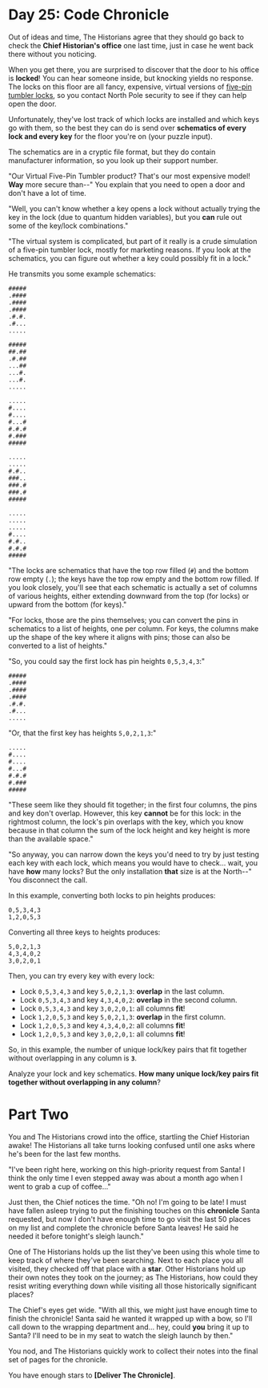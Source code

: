 #  Day 25: Code Chronicle

Out of ideas and time, The Historians agree that they should go back to check the **Chief Historian's office** one last 
time, just in case he went back there without you noticing.

When you get there, you are surprised to discover that the door to his office is **locked**! You can hear someone inside, 
but knocking yields no response. The locks on this floor are all fancy, expensive, virtual versions of 
[five-pin tumbler locks](https://en.wikipedia.org/wiki/Pin_tumbler_lock), so you contact North Pole security to see if 
they can help open the door.

Unfortunately, they've lost track of which locks are installed and which keys go with them, so the best they can do is 
send over **schematics of every lock and every key** for the floor you're on (your puzzle input).

The schematics are in a cryptic file format, but they do contain manufacturer information, so you look up their support 
number.

"Our Virtual Five-Pin Tumbler product? That's our most expensive model! **Way** more secure than--" You explain that you 
need to open a door and don't have a lot of time.

"Well, you can't know whether a key opens a lock without actually trying the key in the lock (due to quantum hidden 
variables), but you **can** rule out some of the key/lock combinations."

"The virtual system is complicated, but part of it really is a crude simulation of a five-pin tumbler lock, mostly for 
marketing reasons. If you look at the schematics, you can figure out whether a key could possibly fit in a lock."

He transmits you some example schematics:
```
#####
.####
.####
.####
.#.#.
.#...
.....

#####
##.##
.#.##
...##
...#.
...#.
.....

.....
#....
#....
#...#
#.#.#
#.###
#####

.....
.....
#.#..
###..
###.#
###.#
#####

.....
.....
.....
#....
#.#..
#.#.#
#####
```
"The locks are schematics that have the top row filled (`#`) and the bottom row empty (`.`); the keys have the top row 
empty and the bottom row filled. If you look closely, you'll see that each schematic is actually a set of columns of 
various heights, either extending downward from the top (for locks) or upward from the bottom (for keys)."

"For locks, those are the pins themselves; you can convert the pins in schematics to a list of heights, one per column. 
For keys, the columns make up the shape of the key where it aligns with pins; those can also be converted to a list of 
heights."

"So, you could say the first lock has pin heights `0,5,3,4,3`:"
```
#####
.####
.####
.####
.#.#.
.#...
.....
```
"Or, that the first key has heights `5,0,2,1,3`:"
```
.....
#....
#....
#...#
#.#.#
#.###
#####
```
"These seem like they should fit together; in the first four columns, the pins and key don't overlap. However, this key 
**cannot** be for this lock: in the rightmost column, the lock's pin overlaps with the key, which you know because in 
that column the sum of the lock height and key height is more than the available space."

"So anyway, you can narrow down the keys you'd need to try by just testing each key with each lock, which means you 
would have to check... wait, you have **how** many locks? But the only installation **that** size is at the North--" You 
disconnect the call.

In this example, converting both locks to pin heights produces:
```
0,5,3,4,3
1,2,0,5,3
```
Converting all three keys to heights produces:
```
5,0,2,1,3
4,3,4,0,2
3,0,2,0,1
```
Then, you can try every key with every lock:
* Lock `0,5,3,4,3` and key `5,0,2,1,3`: **overlap** in the last column.
* Lock `0,5,3,4,3` and key `4,3,4,0,2`: **overlap** in the second column.
* Lock `0,5,3,4,3` and key `3,0,2,0,1`: all columns **fit**!
* Lock `1,2,0,5,3` and key `5,0,2,1,3`: **overlap** in the first column.
* Lock `1,2,0,5,3` and key `4,3,4,0,2`: all columns **fit**!
* Lock `1,2,0,5,3` and key `3,0,2,0,1`: all columns **fit**!

So, in this example, the number of unique lock/key pairs that fit together without overlapping in any column is **`3`**.

Analyze your lock and key schematics. **How many unique lock/key pairs fit together without overlapping in any column**?

# Part Two

You and The Historians crowd into the office, startling the Chief Historian awake! The Historians all take turns looking 
confused until one asks where he's been for the last few months.

"I've been right here, working on this high-priority request from Santa! I think the only time I even stepped away was 
about a month ago when I went to grab a cup of coffee..."

Just then, the Chief notices the time. "Oh no! I'm going to be late! I must have fallen asleep trying to put the 
finishing touches on this **chronicle** Santa requested, but now I don't have enough time to go visit the last 50 places 
on my list and complete the chronicle before Santa leaves! He said he needed it before tonight's sleigh launch."

One of The Historians holds up the list they've been using this whole time to keep track of where they've been searching. 
Next to each place you all visited, they checked off that place with a **star**. Other Historians hold up their own 
notes they took on the journey; as The Historians, how could they resist writing everything down while visiting all 
those historically significant places?

The Chief's eyes get wide. "With all this, we might just have enough time to finish the chronicle! Santa said he wanted 
it wrapped up with a bow, so I'll call down to the wrapping department and... hey, could **you** bring it up to Santa? 
I'll need to be in my seat to watch the sleigh launch by then."

You nod, and The Historians quickly work to collect their notes into the final set of pages for the chronicle.

You have enough stars to **[Deliver The Chronicle]**.